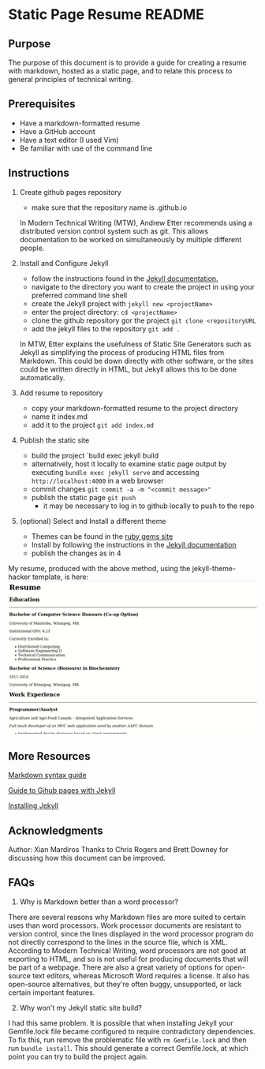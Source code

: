 # Static Page Resume README

## Purpose

The purpose of this document is to provide a guide for creating a resume with markdown, hosted as a static page, and to relate this process to general principles of technical writing.

## Prerequisites

- Have a markdown-formatted resume
- Have a GitHub account
- Have a text editor (I used Vim)
- Be familiar with use of the command line

## Instructions

1. Create github pages repository
	- make sure that the repository name is <accountName>.github.io

	In Modern Technical Writing (MTW), Andrew Etter recommends using a distributed version control system such as git. This allows documentation to be worked on simultaneously by multiple different people.
2. Install and Configure Jekyll
	- follow the instructions found in the [Jekyll documentation.](https://jekyllrb.com/docs/installation/)
	-  navigate to the directory you want to create the project in using your preferred command line shell
	- create the Jekyll project with `jekyll new <projectName>`
	- enter the project directory: `cd <projectName>`
	- clone the github repository gor the project `git clone <repositoryURL`
	- add the jekyll files to the repository `git add .`

	In MTW, Etter explains the usefulness of Static Site Generators such as Jekyll as simplifying the process of producing HTML files from Markdown. This could be down directly with other software, or the sites could be written directly in HTML, but Jekyll allows this to be done automatically.
	
3. Add resume to repository
	- copy your markdown-formatted resume to the project directory
	- name it index.md
	- add it to the project `git add index.md`
4. Publish the static site
	- build the project `build exec jekyll build
	- alternatively, host it locally to examine static page output by executing `bundle exec jekyll serve` and accessing `http://localhost:4000` in a web browser
	- commit changes `git commit -a -m "<commit message>"`
	- publish the static page `git push`
		- it may be necessary to log in to github locally to push to the repo
5. (optional) Select and Install a different theme
	- Themes can be found in the [ruby gems site](https://rubygems.org/search?utf8=%E2%9C%93&query=jekyll-theme)
	- Install by following the instructions in the [Jekyll documentation](https://jekyllrb.com/docs/themes/#installing-a-theme)
	- publish the changes as in 4

My resume, produced with the above method, using the jekyll-theme-hacker template, is here:
![My Resume](./resume.gif)

## More Resources

[Markdown syntax guide](https://www.markdownguide.org/basic-syntax/)

[Guide to Gihub pages with Jekyll](https://docs.github.com/en/pages/setting-up-a-github-pages-site-with-jekyll)

[Installing Jekyll](https://docs.github.com/en/pages/setting-up-a-github-pages-site-with-jekyll)


## Acknowledgments

Author: Xian Mardiros
Thanks to Chris Rogers and Brett Downey for discussing how this document can be improved.

## FAQs

1. Why is Markdown better than a word processor?

There are several reasons why Markdown files are more suited to certain uses than word processors. Work processor documents are resistant to version control, since the lines displayed in the word processor program do not directly correspond to the lines in the source file, which is XML. According to Modern Technical Writing, word processors are not good at exporting to HTML, and so is not useful for producing documents that will be part of a webpage. There are also a great variety of options for open-source text editors, whereas Microsoft Word requires a license. It also has open-source alternatives, but they're often buggy, unsupported, or lack certain important features.

2. Why won't my Jekyll static site build?

I had this same problem. It is possible that when installing Jekyll your Gemfile.lock file became configured to require contradictory dependencies. To fix this, run remove the problematic file with `rm Gemfile.lock` and then run `bundle install`. This should generate a correct Gemfile.lock, at which point you can try to build the project again.

